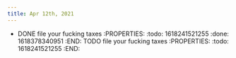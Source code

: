 ```yaml
---
title: Apr 12th, 2021
---
```


- DONE file your fucking taxes
:PROPERTIES:
:todo: 1618241521255
:done: 1618378340951
:END:
TODO file your fucking taxes
:PROPERTIES:
:todo: 1618241521255
:END:
